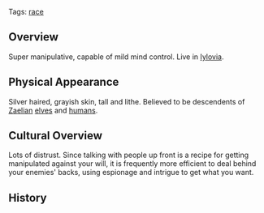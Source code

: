 Tags: [race](Races)

## Overview

Super manipulative, capable of mild mind control. Live in [Iylovia](Iylovia).

## Physical Appearance

Silver haired, grayish skin, tall and lithe. Believed to be descendents of [Zaelian](Zaelian) [elves](Elves) and [humans](Humans). 

## Cultural Overview

Lots of distrust. Since talking with people up front is a recipe for getting manipulated against your will, it is frequently more efficient to deal behind your enemies' backs, using espionage and intrigue to get what you want.

## History

